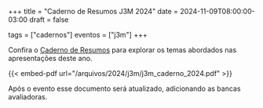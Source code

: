 +++
title = "Caderno de Resumos J3M 2024"
date = 2024-11-09T08:00:00-03:00
draft = false

tags = ["cadernos"]
eventos = ["j3m"]
+++

Confira o [Caderno de Resumos](/arquivos/2024/j3m/j3m_caderno_2024.pdf) para explorar os temas abordados nas apresentações deste ano.

{{< embed-pdf url="/arquivos/2024/j3m/j3m_caderno_2024.pdf" >}}

Após o evento esse documento será atualizado, adicionando as bancas avaliadoras.